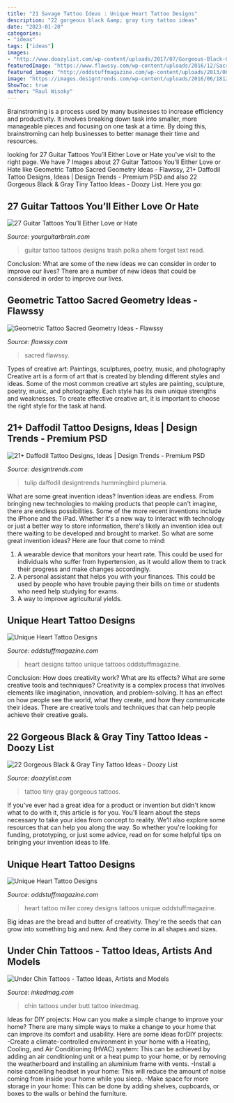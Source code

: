 ```yaml
---
title: "21 Savage Tattoo Ideas : Unique Heart Tattoo Designs"
description: "22 gorgeous black &amp; gray tiny tattoo ideas"
date: "2023-01-20"
categories:
- "ideas"
tags: ["ideas"]
images:
- "http://www.doozylist.com/wp-content/uploads/2017/07/Gorgeous-Black-Gray-Tiny-Tattoo-Ideas-10.jpg"
featuredImage: "https://www.flawssy.com/wp-content/uploads/2016/12/Sacred-Geometry-Mandala-Tattoo-Designs.jpg"
featured_image: "http://oddstuffmagazine.com/wp-content/uploads/2013/08/Heart-tattoo-designs-4-532x800.jpg"
image: "https://images.designtrends.com/wp-content/uploads/2016/06/18121626/Trendy-Tulip-Tattoo-for-Men.jpg"
ShowToc: true
author: "Raul Wisoky"
---
```



Brainstroming is a process used by many businesses to increase efficiency and productivity. It involves breaking down task into smaller, more manageable pieces and focusing on one task at a time. By doing this, brainstroming can help businesses to better manage their time and resources.

	

		
looking for 27 Guitar Tattoos You’ll Either Love or Hate you've visit to the right page. We have 7 Images about 27 Guitar Tattoos You’ll Either Love or Hate like Geometric Tattoo Sacred Geometry Ideas - Flawssy, 21+ Daffodil Tattoo Designs, Ideas | Design Trends - Premium PSD and also 22 Gorgeous Black &amp; Gray Tiny Tattoo Ideas - Doozy List. Here you go:
		
    
## 27 Guitar Tattoos You’ll Either Love Or Hate

<img loading=lazy src="https://yourguitarbrain.com/wp-content/uploads/2016/10/Guitar-Tattoo-Designs-and-Ideas-for-Men-and-Women21.jpg" onerror="this.onerror=null;this.src='https://tse3.mm.bing.net/th?id=OIP.7oRR9ZmHyNMulxcLHggu9AHaLl&amp;pid=15.1';" alt="27 Guitar Tattoos You’ll Either Love or Hate">

_Source: yourguitarbrain.com_

>guitar tattoo tattoos designs trash polka ahem forget text read. 

	

Conclusion: What are some of the new ideas we can consider in order to improve our lives?
There are a number of new ideas that could be considered in order to improve our lives.

    
## Geometric Tattoo Sacred Geometry Ideas - Flawssy

<img loading=lazy src="https://www.flawssy.com/wp-content/uploads/2016/12/Sacred-Geometry-Mandala-Tattoo-Designs.jpg" onerror="this.onerror=null;this.src='https://tse2.mm.bing.net/th?id=OIP.XwkrIvyUls8Q1h7tNDNQKgHaPA&amp;pid=15.1';" alt="Geometric Tattoo Sacred Geometry Ideas - Flawssy">

_Source: flawssy.com_

>sacred flawssy. 

	

Types of creative art: Paintings, sculptures, poetry, music, and photography
Creative art is a form of art that is created by blending different styles and ideas. Some of the most common creative art styles are painting, sculpture, poetry, music, and photography. Each style has its own unique strengths and weaknesses. To create effective creative art, it is important to choose the right style for the task at hand.

    
## 21+ Daffodil Tattoo Designs, Ideas | Design Trends - Premium PSD

<img loading=lazy src="https://images.designtrends.com/wp-content/uploads/2016/06/18121626/Trendy-Tulip-Tattoo-for-Men.jpg" onerror="this.onerror=null;this.src='https://tse4.mm.bing.net/th?id=OIP.CcDKVa3G6taYaRyYz2gbawHaHa&amp;pid=15.1';" alt="21+ Daffodil Tattoo Designs, Ideas | Design Trends - Premium PSD">

_Source: designtrends.com_

>tulip daffodil designtrends hummingbird plumeria. 

	

What are some great invention ideas?
Invention ideas are endless. From bringing new technologies to making products that people can't imagine, there are endless possibilities. Some of the more recent inventions include the iPhone and the iPad. Whether it's a new way to interact with technology or just a better way to store information, there's likely an invention idea out there waiting to be developed and brought to market. So what are some great invention ideas? Here are four that come to mind: 
1) A wearable device that monitors your heart rate. This could be used for individuals who suffer from hypertension, as it would allow them to track their progress and make changes accordingly. 
2) A personal assistant that helps you with your finances. This could be used by people who have trouble paying their bills on time or students who need help studying for exams. 
3) A way to improve agricultural yields.

    
## Unique Heart Tattoo Designs

<img loading=lazy src="http://oddstuffmagazine.com/wp-content/uploads/2013/08/Heart-tattoo-designs-24.jpg" onerror="this.onerror=null;this.src='https://tse4.mm.bing.net/th?id=OIP.5ud-zRaqKCVDxEIMBG2UaAHaJ0&amp;pid=15.1';" alt="Unique Heart Tattoo Designs">

_Source: oddstuffmagazine.com_

>heart designs tattoo unique tattoos oddstuffmagazine. 

	

Conclusion: How does creativity work? What are its effects? What are some creative tools and techniques?
Creativity is a complex process that involves elements like imagination, innovation, and problem-solving. It has an effect on how people see the world, what they create, and how they communicate their ideas. There are creative tools and techniques that can help people achieve their creative goals.

    
## 22 Gorgeous Black &amp; Gray Tiny Tattoo Ideas - Doozy List

<img loading=lazy src="http://www.doozylist.com/wp-content/uploads/2017/07/Gorgeous-Black-Gray-Tiny-Tattoo-Ideas-10.jpg" onerror="this.onerror=null;this.src='https://tse1.mm.bing.net/th?id=OIP.ND6xNUNDZ0mKaxcufxoSygHaJa&amp;pid=15.1';" alt="22 Gorgeous Black &amp; Gray Tiny Tattoo Ideas - Doozy List">

_Source: doozylist.com_

>tattoo tiny gray gorgeous tattoos. 

	

If you've ever had a great idea for a product or invention but didn't know what to do with it, this article is for you. You'll learn about the steps necessary to take your idea from concept to reality. We'll also explore some resources that can help you along the way. So whether you're looking for funding, prototyping, or just some advice, read on for some helpful tips on bringing your invention ideas to life.

    
## Unique Heart Tattoo Designs

<img loading=lazy src="http://oddstuffmagazine.com/wp-content/uploads/2013/08/Heart-tattoo-designs-4-532x800.jpg" onerror="this.onerror=null;this.src='https://tse2.mm.bing.net/th?id=OIP.n4Ew6oQK4kmHC_Ior7yHLQHaLI&amp;pid=15.1';" alt="Unique Heart Tattoo Designs">

_Source: oddstuffmagazine.com_

>heart tattoo miller corey designs tattoos unique oddstuffmagazine. 

	

Big ideas are the bread and butter of creativity. They're the seeds that can grow into something big and new. And they come in all shapes and sizes.

    
## Under Chin Tattoos - Tattoo Ideas, Artists And Models

<img loading=lazy src="https://www.inkedmag.com/.image/t_share/MTU5MDMyMDQ3MzE1Nzg5NTky/sq_straightrazor.jpg" onerror="this.onerror=null;this.src='https://tse4.mm.bing.net/th?id=OIP.wJJjCzElb-kgcxNgtrLUWAHaHa&amp;pid=15.1';" alt="Under Chin Tattoos - Tattoo Ideas, Artists and Models">

_Source: inkedmag.com_

>chin tattoos under butt tattoo inkedmag. 

	

Ideas for DIY projects: How can you make a simple change to improve your home?
There are many simple ways to make a change to your home that can improve its comfort and usability. Here are some ideas forDIY projects: 
-Create a climate-controlled environment in your home with a Heating, Cooling, and Air Conditioning (HVAC) system: This can be achieved by adding an air conditioning unit or a heat pump to your home, or by removing the weatherboard and installing an aluminium frame with vents. 
-Install a noise cancelling headset in your home: This will reduce the amount of noise coming from inside your home while you sleep. 
-Make space for more storage in your home: This can be done by adding shelves, cupboards, or boxes to the walls or behind the furniture.

